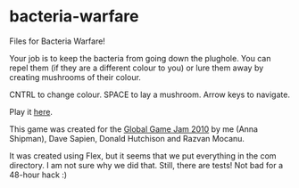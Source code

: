 bacteria-warfare
================

Files for Bacteria Warfare!

Your job is to keep the bacteria from going down the plughole. You can repel them (if they are a different colour to you) or lure them away by creating mushrooms of their colour.

CNTRL to change colour.
SPACE to lay a mushroom.
Arrow keys to navigate.

Play it [here](http://www.annashipman.co.uk/games/bacteriaggj.html).

This game was created for the [Global Game Jam 2010](http://archive.globalgamejam.org/2010/bacterial-warfare) by me (Anna Shipman), Dave Sapien, Donald Hutchison and Razvan Mocanu.

It was created using Flex, but it seems that we put everything in the com directory. I am not sure why we did that. Still, there are tests! Not bad for a 48-hour hack :)
